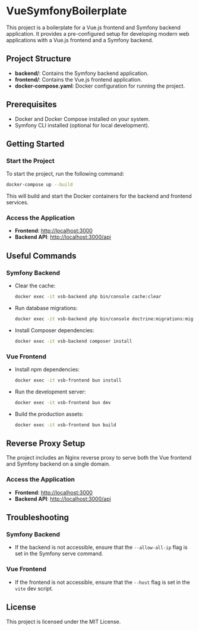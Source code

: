# VueSymfonyBoilerplate

This project is a boilerplate for a Vue.js frontend and Symfony backend application. It provides a pre-configured setup for developing modern web applications with a Vue.js frontend and a Symfony backend.

## Project Structure

- **backend/**: Contains the Symfony backend application.
- **frontend/**: Contains the Vue.js frontend application.
- **docker-compose.yaml**: Docker configuration for running the project.

## Prerequisites

- Docker and Docker Compose installed on your system.
- Symfony CLI installed (optional for local development).

## Getting Started

### Start the Project

To start the project, run the following command:

```bash
docker-compose up --build
```

This will build and start the Docker containers for the backend and frontend services.

### Access the Application

- **Frontend**: [http://localhost:3000](http://localhost:3000)
- **Backend API**: [http://localhost:3000/api](http://localhost:3000/api)

## Useful Commands

### Symfony Backend

- Clear the cache:
  ```bash
  docker exec -it vsb-backend php bin/console cache:clear
  ```

- Run database migrations:
  ```bash
  docker exec -it vsb-backend php bin/console doctrine:migrations:migrate
  ```

- Install Composer dependencies:
  ```bash
  docker exec -it vsb-backend composer install
  ```

### Vue Frontend

- Install npm dependencies:
  ```bash
  docker exec -it vsb-frontend bun install
  ```

- Run the development server:
  ```bash
  docker exec -it vsb-frontend bun dev
  ```

- Build the production assets:
  ```bash
  docker exec -it vsb-frontend bun build
  ```

## Reverse Proxy Setup

The project includes an Nginx reverse proxy to serve both the Vue frontend and Symfony backend on a single domain.

### Access the Application

- **Frontend**: [http://localhost:3000](http://localhost:3000)
- **Backend API**: [http://localhost:3000/api](http://localhost:3000/api)

## Troubleshooting

### Symfony Backend

- If the backend is not accessible, ensure that the `--allow-all-ip` flag is set in the Symfony serve command.

### Vue Frontend

- If the frontend is not accessible, ensure that the `--host` flag is set in the `vite` dev script.

## License

This project is licensed under the MIT License.
